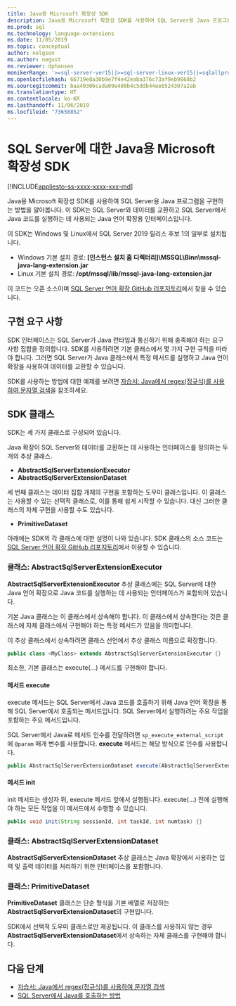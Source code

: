 ```yaml
---
title: Java용 Microsoft 확장성 SDK
description: Java용 Microsoft 확장성 SDK를 사용하여 SQL Server용 Java 프로그램을 구현하는 방법을 알아봅니다. 이 SDK는 SQL Server와 데이터를 교환하고 SQL Server에서 Java 코드를 실행하는 데 사용되는 Java 언어 확장용 인터페이스입니다.
ms.prod: sql
ms.technology: language-extensions
ms.date: 11/05/2019
ms.topic: conceptual
author: nelgson
ms.author: negust
ms.reviewer: dphansen
monikerRange: '>=sql-server-ver15||>=sql-server-linux-ver15||=sqlallproducts-allversions'
ms.openlocfilehash: 66719e8a30b9e7f4e42eaba376c73af9eb9868b2
ms.sourcegitcommit: baa40306cada09e480b4c5ddb44ee8524307a2ab
ms.translationtype: HT
ms.contentlocale: ko-KR
ms.lasthandoff: 11/06/2019
ms.locfileid: "73658852"
---
```

# <a name="microsoft-extensibility-sdk-for-java-for-sql-server"></a>SQL Server에 대한 Java용 Microsoft 확장성 SDK
[!INCLUDE[appliesto-ss-xxxx-xxxx-xxx-md](../../includes/appliesto-ss-xxxx-xxxx-xxx-md.md)]

Java용 Microsoft 확장성 SDK를 사용하여 SQL Server용 Java 프로그램을 구현하는 방법을 알아봅니다. 이 SDK는 SQL Server와 데이터를 교환하고 SQL Server에서 Java 코드를 실행하는 데 사용되는 Java 언어 확장용 인터페이스입니다.

이 SDK는 Windows 및 Linux에서 SQL Server 2019 릴리스 후보 1의 일부로 설치됩니다.

+ Windows 기본 설치 경로: **[인스턴스 설치 홈 디렉터리]\MSSQL\Binn\mssql-java-lang-extension.jar**
+ Linux 기본 설치 경로: **/opt/mssql/lib/mssql-java-lang-extension.jar**

이 코드는 오픈 소스이며 [SQL Server 언어 확장 GitHub 리포지토리](https://github.com/microsoft/sql-server-language-extensions)에서 찾을 수 있습니다.

## <a name="implementation-requirements"></a>구현 요구 사항

SDK 인터페이스는 SQL Server가 Java 런타임과 통신하기 위해 충족해야 하는 요구 사항 집합을 정의합니다. SDK를 사용하려면 기본 클래스에서 몇 가지 구현 규칙을 따라야 합니다. 그러면 SQL Server가 Java 클래스에서 특정 메서드를 실행하고 Java 언어 확장을 사용하여 데이터를 교환할 수 있습니다.

SDK를 사용하는 방법에 대한 예제를 보려면 [자습서: Java에서 regex(정규식)를 사용하여 문자열 검색](../tutorials/search-for-string-using-regular-expressions-in-java.md)을 참조하세요.

## <a name="sdk-classes"></a>SDK 클래스

SDK는 세 가지 클래스로 구성되어 있습니다.

Java 확장이 SQL Server와 데이터를 교환하는 데 사용하는 인터페이스를 정의하는 두 개의 추상 클래스.

- **AbstractSqlServerExtensionExecutor**
- **AbstractSqlServerExtensionDataset**

세 번째 클래스는 데이터 집합 개체의 구현을 포함하는 도우미 클래스입니다. 이 클래스는 사용할 수 있는 선택적 클래스로, 이를 통해 쉽게 시작할 수 있습니다. 대신 그러한 클래스의 자체 구현을 사용할 수도 있습니다.

- **PrimitiveDataset**

아래에는 SDK의 각 클래스에 대한 설명이 나와 있습니다. SDK 클래스의 소스 코드는 [SQL Server 언어 확장 GitHub 리포지토리](https://github.com/microsoft/sql-server-language-extensions/tree/master/language-extensions/java/sdk)에서 이용할 수 있습니다.

### <a name="class-abstractsqlserverextensionexecutor"></a>클래스: AbstractSqlServerExtensionExecutor

**AbstractSqlServerExtensionExecutor** 추상 클래스에는 SQL Server에 대한 Java 언어 확장으로 Java 코드를 실행하는 데 사용되는 인터페이스가 포함되어 있습니다.

기본 Java 클래스는 이 클래스에서 상속해야 합니다. 이 클래스에서 상속한다는 것은 클래스에 자체 클래스에서 구현해야 하는 특정 메서드가 있음을 의미합니다.

이 추상 클래스에서 상속하려면 클래스 선언에서 추상 클래스 이름으로 확장합니다.

```java
public class <MyClass> extends AbstractSqlServerExtensionExecutor {}
```

최소한, 기본 클래스는 execute(...) 메서드를 구현해야 합니다.

#### <a name="method-execute"></a>메서드 execute

execute 메서드는 SQL Server에서 Java 코드를 호출하기 위해 Java 언어 확장을 통해 SQL Server에서 호출되는 메서드입니다. SQL Server에서 실행하려는 주요 작업을 포함하는 주요 메서드입니다.

SQL Server에서 Java로 메서드 인수를 전달하려면 `sp_execute_external_script`에 `@param` 매개 변수를 사용합니다. **execute** 메서드는 해당 방식으로 인수를 사용합니다.

```java
public AbstractSqlServerExtensionDataset execute(AbstractSqlServerExtensionDataset input, LinkedHashMap<String, Object> params)  {}
```

#### <a name="method-init"></a>메서드 init

init 메서드는 생성자 뒤, execute 메서드 앞에서 실행됩니다. execute(...) 전에 실행해야 하는 모든 작업을 이 메서드에서 수행할 수 있습니다.

```java
public void init(String sessionId, int taskId, int numtask) {}
```

### <a name="class-abstractsqlserverextensiondataset"></a>클래스: AbstractSqlServerExtensionDataset

**AbstractSqlServerExtensionDataset** 추상 클래스는 Java 확장에서 사용하는 입력 및 출력 데이터를 처리하기 위한 인터페이스를 포함합니다.


### <a name="class-primitivedataset"></a>클래스: PrimitiveDataset

**PrimitiveDataset** 클래스는 단순 형식을 기본 배열로 저장하는 **AbstractSqlServerExtensionDataset**의 구현입니다.

SDK에서 선택적 도우미 클래스로만 제공됩니다. 이 클래스를 사용하지 않는 경우 **AbstractSqlServerExtensionDataset**에서 상속하는 자체 클래스를 구현해야 합니다.  

## <a name="next-steps"></a>다음 단계

+ [자습서: Java에서 regex(정규식)를 사용하여 문자열 검색](../tutorials/search-for-string-using-regular-expressions-in-java.md)
+ [SQL Server에서 Java를 호출하는 방법](call-java-from-sql.md)

